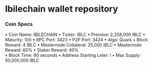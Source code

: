 Ibilechain wallet repository
=====================================

### Coin Specs
 

• Coin Name: ÌBÍLẸ̀CHAIN
• Ticker: IBLC
• Premine:  2,258,000 IBLC
• Maturity: 100 
• RPC Port: 3423
• P2P Port: 3424
• Algo: Quark
• Block Reward: 4 IBLC
• Masternode Collateral: 25,000 IBLC
• Masternode Reward: 60%
• Staker Reward: 40%   
• Block Time: 60 seconds
• Address Starting Leter: i
• Max Supply: 50,000,000 IBLC

 
